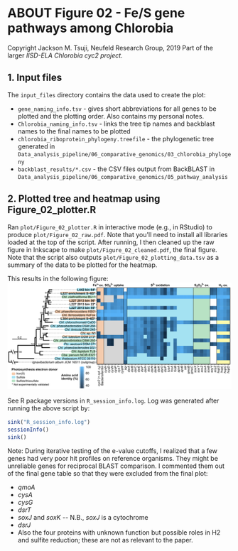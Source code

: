 # ABOUT Figure 02 - Fe/S gene pathways among Chlorobia
Copyright Jackson M. Tsuji, Neufeld Research Group, 2019
Part of the larger *IISD-ELA Chlorobia cyc2 project*.

## 1. Input files
The `input_files` directory contains the data used to create the plot:
- `gene_naming_info.tsv` - gives short abbreviations for all genes to be plotted and the plotting order. Also contains my personal notes.
- `Chlorobia_naming_info.tsv` - links the tree tip names and backblast names to the final names to be plotted
- `chlorobia_riboprotein_phylogeny.treefile` - the phylogenetic tree generated in `Data_analysis_pipeline/06_comparative_genomics/03_chlorobia_phylogeny`
- `backblast_results/*.csv` - the CSV files output from BackBLAST in `Data_analysis_pipeline/06_comparative_genomics/05_pathway_analysis`

## 2. Plotted tree and heatmap using Figure_02_plotter.R
Ran `plot/Figure_02_plotter.R` in interactive mode (e.g., in RStudio) to produce `plot/Figure_02_raw.pdf`. Note that you'll need to install all libraries loaded at the top of the script. After running, I then cleaned up the raw figure in Inkscape to make `plot/Figure_02_cleaned.pdf`, the final figure. Note that the script also outputs `plot/Figure_02_plotting_data.tsv` as a summary of the data to be plotted for the heatmap.

This results in the following figure:
![Figure_02](plot/Figure_02_cleaned.png)

See R package versions in `R_session_info.log`. Log was generated after running the above script by:
```R
sink("R_session_info.log")
sessionInfo()
sink()
```

Note: During iterative testing of the e-value cutoffs, I realized that a few genes had very poor hit profiles on reference organisms. They might be unreliable genes for reciprocal BLAST comparison. I commented them out of the final gene table so that they were excluded from the final plot:
- _qmoA_
- _cysA_
- _cysG_
- _dsrT_
- _soxJ_ and _soxK_ -- N.B., _soxJ_ is a cytochrome
- _dsrJ_
- Also the four proteins with unknown function but possible roles in H2 and sulfite reduction; these are not as relevant to the paper.

